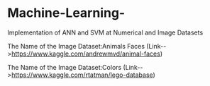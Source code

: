 # Machine-Learning-
Implementation of ANN and SVM at Numerical and Image Datasets


The Name of the Image Dataset:Animals Faces
(Link-->https://www.kaggle.com/andrewmvd/animal-faces)

The Name of the Image Dataset:Colors
(Link-->https://www.kaggle.com/rtatman/lego-database)
